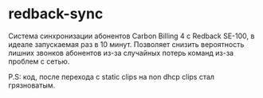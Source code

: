 redback-sync
============

Система синхронизации абонентов Carbon Billing 4 с Redback SE-100, в идеале запускаемая раз в 10 минут. Позволяет снизить вероятность лишних звонков абонентов из-за случайных потерь команд из-за проблем с сетью.

P.S: код, после перехода с static clips на non dhcp clips стал грязноватым.
